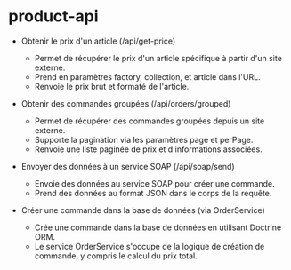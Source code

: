 # product-api

* Obtenir le prix d'un article (/api/get-price)
    - Permet de récupérer le prix d'un article spécifique à partir d'un site externe.
    - Prend en paramètres factory, collection, et article dans l'URL.
    - Renvoie le prix brut et formaté de l'article.

* Obtenir des commandes groupées (/api/orders/grouped)
    - Permet de récupérer des commandes groupées depuis un site externe.
    - Supporte la pagination via les paramètres page et perPage.
    - Renvoie une liste paginée de prix et d'informations associées.

* Envoyer des données à un service SOAP (/api/soap/send)
    - Envoie des données au service SOAP pour créer une commande.
    - Prend des données au format JSON dans le corps de la requête.
    
* Créer une commande dans la base de données (via OrderService)
    - Crée une commande dans la base de données en utilisant Doctrine ORM.
    - Le service OrderService s'occupe de la logique de création de commande, y compris le calcul du prix total.